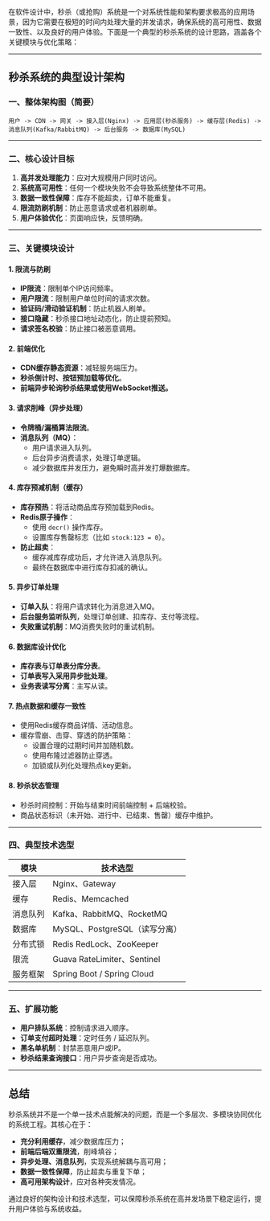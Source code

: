 在软件设计中，秒杀（或抢购）系统是一个对系统性能和架构要求极高的应用场景，因为它需要在极短的时间内处理大量的并发请求，确保系统的高可用性、数据一致性、以及良好的用户体验。下面是一个典型的秒杀系统的设计思路，涵盖各个关键模块与优化策略：

---

## 秒杀系统的典型设计架构

### 一、整体架构图（简要）
```
用户 -> CDN -> 网关 -> 接入层(Nginx) -> 应用层(秒杀服务) -> 缓存层(Redis) -> 消息队列(Kafka/RabbitMQ) -> 后台服务 -> 数据库(MySQL)
```

---

### 二、核心设计目标

1. **高并发处理能力**：应对大规模用户同时访问。
2. **系统高可用性**：任何一个模块失败不会导致系统整体不可用。
3. **数据一致性保障**：库存不能超卖，订单不能重复。
4. **限流防刷机制**：防止恶意请求或者机器刷单。
5. **用户体验优化**：页面响应快，反馈明确。

---

### 三、关键模块设计

#### 1. **限流与防刷**
- **IP限流**：限制单个IP访问频率。
- **用户限流**：限制用户单位时间的请求次数。
- **验证码/滑动验证机制**：防止机器人刷单。
- **接口隐藏**：秒杀接口地址动态化，防止提前预知。
- **请求签名校验**：防止接口被恶意调用。

#### 2. **前端优化**
- **CDN缓存静态资源**：减轻服务端压力。
- **秒杀倒计时、按钮预加载等优化**。
- **前端异步轮询秒杀结果或使用WebSocket推送。**

#### 3. **请求削峰（异步处理）**
- **令牌桶/漏桶算法限流**。
- **消息队列（MQ）**：
  - 用户请求进入队列。
  - 后台异步消费请求，处理订单逻辑。
  - 减少数据库并发压力，避免瞬时高并发打爆数据库。

#### 4. **库存预减机制（缓存）**
- **库存预热**：将活动商品库存预加载到Redis。
- **Redis原子操作**：
  - 使用 `decr()` 操作库存。
  - 设置库存售罄标志（比如 `stock:123 = 0`）。
- **防止超卖**：
  - 缓存减库存成功后，才允许进入消息队列。
  - 最终在数据库中进行库存扣减的确认。

#### 5. **异步订单处理**
- **订单入队**：将用户请求转化为消息进入MQ。
- **后台服务监听队列**，处理订单创建、扣库存、支付等流程。
- **失败重试机制**：MQ消费失败时的重试机制。

#### 6. **数据库设计优化**
- **库存表与订单表分库分表**。
- **订单表写入采用异步批处理**。
- **业务表读写分离**：主写从读。

#### 7. **热点数据和缓存一致性**
- 使用Redis缓存商品详情、活动信息。
- 缓存雪崩、击穿、穿透的防护策略：
  - 设置合理的过期时间并加随机数。
  - 使用布隆过滤器防止穿透。
  - 加锁或队列化处理热点key更新。

#### 8. **秒杀状态管理**
- 秒杀时间控制：开始与结束时间前端控制 + 后端校验。
- 商品状态标识（未开始、进行中、已结束、售罄）缓存中维护。

---

### 四、典型技术选型

| 模块         | 技术选型                    |
|--------------|-----------------------------|
| 接入层       | Nginx、Gateway               |
| 缓存         | Redis、Memcached             |
| 消息队列     | Kafka、RabbitMQ、RocketMQ    |
| 数据库       | MySQL、PostgreSQL（读写分离）|
| 分布式锁     | Redis RedLock、ZooKeeper     |
| 限流         | Guava RateLimiter、Sentinel  |
| 服务框架     | Spring Boot / Spring Cloud   |

---

### 五、扩展功能

- **用户排队系统**：控制请求进入顺序。
- **订单支付超时处理**：定时任务 / 延迟队列。
- **黑名单机制**：封禁恶意用户或IP。
- **秒杀结果查询接口**：用户异步查询是否成功。

---

## 总结

秒杀系统并不是一个单一技术点能解决的问题，而是一个多层次、多模块协同优化的系统工程。其核心在于：

- **充分利用缓存**，减少数据库压力；
- **前端后端双重限流**，削峰填谷；
- **异步处理、消息队列**，实现系统解耦与高可用；
- **数据一致性保障**，防止超卖与重复下单；
- **高可用架构设计**，应对各种突发情况。

通过良好的架构设计和技术选型，可以保障秒杀系统在高并发场景下稳定运行，提升用户体验与系统收益。